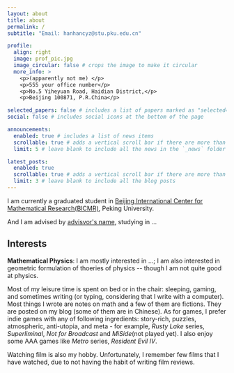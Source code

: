 ```yaml
---
layout: about
title: about
permalink: /
subtitle: "Email: hanhancyz@stu.pku.edu.cn"

profile:
  align: right
  image: prof_pic.jpg
  image_circular: false # crops the image to make it circular
  more_info: >
    <p>(apparently not me) </p>
    <p>555 your office number</p>
    <p>No.5 Yiheyuan Road, Haidian District,</p>
    <p>Beijing 100871, P.R.China</p>

selected_papers: false # includes a list of papers marked as "selected={true}"
social: false # includes social icons at the bottom of the page

announcements:
  enabled: true # includes a list of news items
  scrollable: true # adds a vertical scroll bar if there are more than 3 news items
  limit: 5 # leave blank to include all the news in the `_news` folder

latest_posts:
  enabled: true
  scrollable: true # adds a vertical scroll bar if there are more than 3 new posts items
  limit: 3 # leave blank to include all the blog posts
---
```

I am currently a graduated student in [Beijing International Center for Mathematical Research(BICMR)](https://bicmr.pku.edu.cn/), Peking University.

And I am advised by [advisvor&#39;s name](https://www.google.com.hk/), studying in ...

## Interests

**Mathematical Physics**: I am mostly interested in ...; I am also interested in geometric formulation of thoeries of physics -- though I am not quite good at physics.

Most of my leisure time is spent on bed or in the chair: sleeping, gaming, and sometimes writing (or typing, considering that I write with a computer). Most things I wrote are notes on math and a few of them are fictions. They are posted on my blog (some of them are in Chinese). As for games, I prefer indie games with any of following ingredients: story-rich, puzzles, atmospheric, anti-utopia, and meta - for example, *Rusty Lake* series, *Superliminal*, *Not for Broadcast* and *MiSide*(not played yet). I also enjoy some AAA games like *Metro* series, *Resident Evil IV*.

Watching film is also my hobby. Unfortunately, I remember few films that I have watched, due to not having the habit of writing film reviews.
